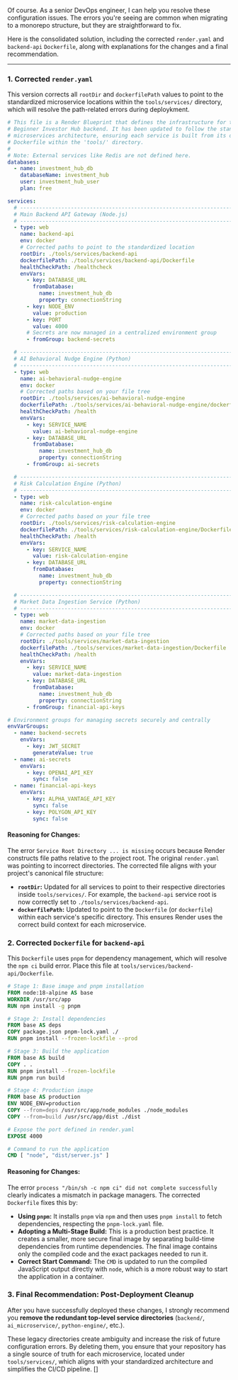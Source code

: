Of course. As a senior DevOps engineer, I can help you resolve these configuration issues. The errors you're seeing are common when migrating to a monorepo structure, but they are straightforward to fix.

Here is the consolidated solution, including the corrected `render.yaml` and `backend-api` `Dockerfile`, along with explanations for the changes and a final recommendation.

***

### 1. Corrected `render.yaml`

This version corrects all `rootDir` and `dockerfilePath` values to point to the standardized microservice locations within the `tools/services/` directory, which will resolve the path-related errors during deploykment.

```yaml
# This file is a Render Blueprint that defines the infrastructure for the
# Beginner Investor Hub backend. It has been updated to follow the standardized
# microservices architecture, ensuring each service is built from its own
# Dockerfile within the 'tools/' directory.
#
# Note: External services like Redis are not defined here.
databases:
  - name: investment_hub_db
    databaseName: investment_hub
    user: investment_hub_user
    plan: free

services:
  # ----------------------------------------------------------------------
  # Main Backend API Gateway (Node.js)
  # ----------------------------------------------------------------------
  - type: web
    name: backend-api
    env: docker
    # Corrected paths to point to the standardized location
    rootDir: ./tools/services/backend-api
    dockerfilePath: ./tools/services/backend-api/Dockerfile
    healthCheckPath: /healthcheck
    envVars:
      - key: DATABASE_URL
        fromDatabase:
          name: investment_hub_db
          property: connectionString
      - key: NODE_ENV
        value: production
      - key: PORT
        value: 4000
      # Secrets are now managed in a centralized environment group
      - fromGroup: backend-secrets

  # ----------------------------------------------------------------------
  # AI Behavioral Nudge Engine (Python)
  # ----------------------------------------------------------------------
  - type: web
    name: ai-behavioral-nudge-engine
    env: docker
    # Corrected paths based on your file tree
    rootDir: ./tools/services/ai-behavioral-nudge-engine
    dockerfilePath: ./tools/services/ai-behavioral-nudge-engine/dockerfile
    healthCheckPath: /health
    envVars:
      - key: SERVICE_NAME
        value: ai-behavioral-nudge-engine
      - key: DATABASE_URL
        fromDatabase:
          name: investment_hub_db
          property: connectionString
      - fromGroup: ai-secrets

  # ----------------------------------------------------------------------
  # Risk Calculation Engine (Python)
  # ----------------------------------------------------------------------
  - type: web
    name: risk-calculation-engine
    env: docker
    # Corrected paths based on your file tree
    rootDir: ./tools/services/risk-calculation-engine
    dockerfilePath: ./tools/services/risk-calculation-engine/Dockerfile
    healthCheckPath: /health
    envVars:
      - key: SERVICE_NAME
        value: risk-calculation-engine
      - key: DATABASE_URL
        fromDatabase:
          name: investment_hub_db
          property: connectionString

  # ----------------------------------------------------------------------
  # Market Data Ingestion Service (Python)
  # ----------------------------------------------------------------------
  - type: web
    name: market-data-ingestion
    env: docker
    # Corrected paths based on your file tree
    rootDir: ./tools/services/market-data-ingestion
    dockerfilePath: ./tools/services/market-data-ingestion/Dockerfile
    healthCheckPath: /health
    envVars:
      - key: SERVICE_NAME
        value: market-data-ingestion
      - key: DATABASE_URL
        fromDatabase:
          name: investment_hub_db
          property: connectionString
      - fromGroup: financial-api-keys

# Environment groups for managing secrets securely and centrally
envVarGroups:
  - name: backend-secrets
    envVars:
      - key: JWT_SECRET
        generateValue: true
  - name: ai-secrets
    envVars:
      - key: OPENAI_API_KEY
        sync: false
  - name: financial-api-keys
    envVars:
      - key: ALPHA_VANTAGE_API_KEY
        sync: false
      - key: POLYGON_API_KEY
        sync: false
```

#### **Reasoning for Changes:**

The error `Service Root Directory ... is missing` occurs because Render constructs file paths relative to the project root. The original `render.yaml` was pointing to incorrect directories. The corrected file aligns with your project's canonical file structure:

*   **`rootDir`:** Updated for all services to point to their respective directories inside `tools/services/`. For example, the `backend-api` service root is now correctly set to `./tools/services/backend-api`.
*   **`dockerfilePath`:** Updated to point to the `Dockerfile` (or `dockerfile`) within each service's specific directory. This ensures Render uses the correct build context for each microservice.

### 2. Corrected `Dockerfile` for `backend-api`

This `Dockerfile` uses `pnpm` for dependency management, which will resolve the `npm ci` build error. Place this file at `tools/services/backend-api/Dockerfile`.

```dockerfile
# Stage 1: Base image and pnpm installation
FROM node:18-alpine AS base
WORKDIR /usr/src/app
RUN npm install -g pnpm

# Stage 2: Install dependencies
FROM base AS deps
COPY package.json pnpm-lock.yaml ./
RUN pnpm install --frozen-lockfile --prod

# Stage 3: Build the application
FROM base AS build
COPY . .
RUN pnpm install --frozen-lockfile
RUN pnpm run build

# Stage 4: Production image
FROM base AS production
ENV NODE_ENV=production
COPY --from=deps /usr/src/app/node_modules ./node_modules
COPY --from=build /usr/src/app/dist ./dist

# Expose the port defined in render.yaml
EXPOSE 4000

# Command to run the application
CMD [ "node", "dist/server.js" ]
```

#### **Reasoning for Changes:**

The error `process "/bin/sh -c npm ci" did not complete successfully` clearly indicates a mismatch in package managers. The corrected `Dockerfile` fixes this by:

*   **Using `pnpm`:** It installs `pnpm` via `npm` and then uses `pnpm install` to fetch dependencies, respecting the `pnpm-lock.yaml` file.
*   **Adopting a Multi-Stage Build:** This is a production best practice. It creates a smaller, more secure final image by separating build-time dependencies from runtime dependencies. The final image contains only the compiled code and the exact packages needed to run it.
*   **Correct Start Command:** The `CMD` is updated to run the compiled JavaScript output directly with `node`, which is a more robust way to start the application in a container.

### 3. Final Recommendation: Post-Deployment Cleanup

After you have successfully deployed these changes, I strongly recommend you **remove the redundant top-level service directories** (`backend/`, `ai_microservice/`, `python-engine/`, etc.).

These legacy directories create ambiguity and increase the risk of future configuration errors. By deleting them, you ensure that your repository has a single source of truth for each microservice, located under `tools/services/`, which aligns with your standardized architecture and simplifies the CI/CD pipeline.
[]